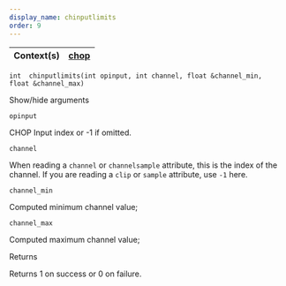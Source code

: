 ```yaml
---
display_name: chinputlimits
order: 9
---
```

| Context(s) | [chop](../contexts/chop.html) |
| --- | --- |

`int  chinputlimits(int opinput, int channel, float &channel_min, float &channel_max)`

Show/hide arguments

`opinput`

CHOP Input index or -1 if omitted.

`channel`

When reading a `channel` or `channelsample` attribute, this is the index of the channel.
If you are reading a `clip` or `sample` attribute, use `-1` here.

`channel_min`

Computed minimum channel value;

`channel_max`

Computed maximum channel value;

Returns

Returns 1 on success or 0 on failure.
